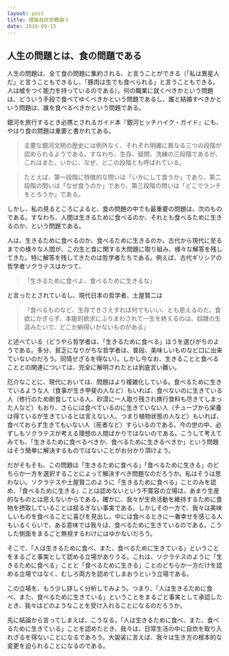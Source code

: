 ```yaml
---
layout: post
title: 理論自炊学概論③
date: 2016-09-15
---
```


## 人生の問題とは、食の問題である
人生の問題は、全て食の問題に集約される、と言うことができる（「私は異星人だ」と言うこともできるし、「豚肉は生でも食べられる」と言うこともできる。人は嘘をつく能力を持っているのである）。何の職業に就くべきかという問題は、どういう手段で食べてゆくべきかという問題であるし、誰と結婚すべきかという問題は、誰を食べるべきかという問題である。

銀河を旅行するとき必携とされるガイド本『銀河ヒッチハイク・ガイド』にも、やはり食の問題は重要と書かれてある。

> 主要な銀河文明の歴史には例外なく、それぞれ明確に異なる三つの段階が認められるようである。すなわち、生存、疑問、洗練の三段階であるが、これはまた、いかに、なぜ、どこの段階とも呼ばれている。

> たとえば、第一段階に特徴的な問いは「いかにして食うか」であり、第二段階の問いは「なぜ食うのか」であり、第三段階の問いは「どこでランチをとろうか」である。

しかし、私の見るところによると、食の問題の中でも最重要の問題は、次のものである。すなわち、人間は生きるために食べるのか、それとも食べるために生きるのか、という問題である。

人は、生きるために食べるのか、食べるために生きるのか。古代から現代に至るまでの様々な人間が、この生と食に関する大問題に取り組み、様々な解答を残してきた。特に解答を残してきたのは哲学者たちである。例えば、古代ギリシアの哲学者ソクラテスはかつて、

> 「生きるために食べよ、食べるために生きるな」

と言ったとされているし、現代日本の哲学者、土屋賢二は

> 「食べるものなど、生存できさえすれば何でもいい、とも思えるのだ。食欲にかぎらず、本能的欲求にふりまわされて一生を終えるのは、奴隷の生涯みたいで、どこか納得いかないものがある」

と述べている（どうやら哲学者は、「生きるために食べる」ほうを選びがちのようである。多分、貧乏になりがちな哲学者は、普段、美味しいものなど口に出来ていないのだろう。同情せざるを得ない）。しかし今なお、生きることと食べることとの関連については、完全に解明されたとは到底言い難い。

厄介なことに、現代においては、問題はより複雑化している。食べるために生きているような人（食事が生き甲斐の人など）もいれば、食べないのに生きている人（修行のため断食している人、砂漠に一人取り残され携行食料も尽きてしまった人など）もおり、さらには食べているのに生きていない人（チューブから栄養は得ているが生きているとは言えない人、つまり植物状態の人など）もいれば、食べておらず生きてもいない人（死者など）すらいるのである。今の世の中、必ずしもソクラテスが考える理想の人間ばかりではないのである。こうして考えてみても、「生きるために食べるべきか、食べるために生きるべきか」という問題はそう簡単に解決するものではないことがお分かり頂けよう。

だがそもそも、この問題は「生きるために食べる」「食べるために生きる」のどちらか一方を選択することによって解決すべき問題なのだろうか。私はそうは思わない。ソクラテスや土屋賢二のように「生きるために食べる」ことのみを認め、「食べるために生きる」ことは認めないという不寛容の立場は、あまり生産的なものとは思えないからである。確かに、我々が生命活動を維持するために食物を摂取していることは揺るぎない事実である。しかしその一方で、我々は美味しいものを食べることに喜びを見出し、中には食べるときに一番幸せを感じる人もいるくらいで、ある意味では我々は、食べるために生きているのである。こうした側面をまるごと無視するわけにはゆかないだろう。

そこで、「人は生きるために食べ、また、食べるために生きている」ということをまるごと事実として認める立場がありうる。これは、ソクラテスのように「生きるために食べる」ことと「食べるために生きる」ことのどちらか一方だけを認める立場ではなく、むしろ両方を認めてしまおうという立場である。

この立場を、もう少し詳しく分析してみよう。つまり、「人は生きるために食べ、また、食べるために生きている」ということをまるごと事実として承認したとき、我々はどのようなことを受け入れることになるのだろうか。

先に結論から言ってしまえば、こうなる。「人は生きるために食べ、また、食べるために生きている」ことを認めたとき、我々は、日常生活の中に自炊を取り入れざるを得ないことになるであろう。大袈裟に言えば、我々は生き方の根本的な変更を迫られることになるのである。
